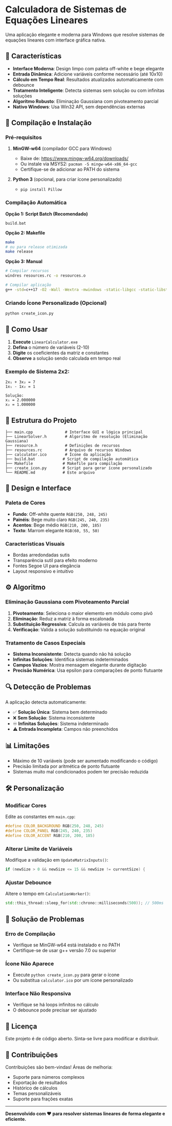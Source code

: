 # Calculadora de Sistemas de Equações Lineares

Uma aplicação elegante e moderna para Windows que resolve sistemas de equações lineares com interface gráfica nativa.

## 🎯 Características

- **Interface Moderna**: Design limpo com paleta off-white e bege elegante
- **Entrada Dinâmica**: Adicione variáveis conforme necessário (até 10x10)
- **Cálculo em Tempo Real**: Resultados atualizados automaticamente com debounce
- **Tratamento Inteligente**: Detecta sistemas sem solução ou com infinitas soluções
- **Algoritmo Robusto**: Eliminação Gaussiana com pivoteamento parcial
- **Nativo Windows**: Usa Win32 API, sem dependências externas

## 🚀 Compilação e Instalação

### Pré-requisitos

1. **MinGW-w64** (compilador GCC para Windows)
   - Baixe de: https://www.mingw-w64.org/downloads/
   - Ou instale via MSYS2: `pacman -S mingw-w64-x86_64-gcc`
   - Certifique-se de adicionar ao PATH do sistema

2. **Python 3** (opcional, para criar ícone personalizado)
   - `pip install Pillow`

### Compilação Automática

**Opção 1: Script Batch (Recomendado)**
```batch
build.bat
```

**Opção 2: Makefile**
```bash
make
# ou para release otimizada
make release
```

**Opção 3: Manual**
```bash
# Compilar recursos
windres resources.rc -o resources.o

# Compilar aplicação
g++ -std=c++17 -O2 -Wall -Wextra -mwindows -static-libgcc -static-libstdc++ main.cpp resources.o -o LinearCalculator.exe -lcomctl32 -lgdi32 -luser32 -lkernel32
```

### Criando Ícone Personalizado (Opcional)

```bash
python create_icon.py
```

## 📖 Como Usar

1. **Execute** `LinearCalculator.exe`
2. **Defina** o número de variáveis (2-10)
3. **Digite** os coeficientes da matriz e constantes
4. **Observe** a solução sendo calculada em tempo real

### Exemplo de Sistema 2x2:
```
2x₁ + 3x₂ = 7
1x₁ - 1x₂ = 1

Solução:
x₁ = 2.000000
x₂ = 1.000000
```

## 🔧 Estrutura do Projeto

```
├── main.cpp              # Interface GUI e lógica principal
├── LinearSolver.h        # Algoritmo de resolução (Eliminação Gaussiana)
├── resource.h            # Definições de recursos
├── resources.rc          # Arquivo de recursos Windows
├── calculator.ico        # Ícone da aplicação
├── build.bat            # Script de compilação automática
├── Makefile             # Makefile para compilação
├── create_icon.py       # Script para gerar ícone personalizado
└── README.md            # Este arquivo
```

## 🎨 Design e Interface

### Paleta de Cores
- **Fundo**: Off-white quente `RGB(250, 248, 245)`
- **Painéis**: Bege muito claro `RGB(245, 240, 235)`
- **Acentos**: Bege médio `RGB(210, 200, 185)`
- **Texto**: Marrom elegante `RGB(60, 55, 50)`

### Características Visuais
- Bordas arredondadas sutis
- Transparência sutil para efeito moderno
- Fontes Segoe UI para elegância
- Layout responsivo e intuitivo

## ⚙️ Algoritmo

### Eliminação Gaussiana com Pivoteamento Parcial

1. **Pivoteamento**: Seleciona o maior elemento em módulo como pivô
2. **Eliminação**: Reduz a matriz à forma escalonada
3. **Substituição Regressiva**: Calcula as variáveis de trás para frente
4. **Verificação**: Valida a solução substituindo na equação original

### Tratamento de Casos Especiais

- **Sistema Inconsistente**: Detecta quando não há solução
- **Infinitas Soluções**: Identifica sistemas indeterminados
- **Campos Vazios**: Mostra mensagem elegante durante digitação
- **Precisão Numérica**: Usa epsilon para comparações de ponto flutuante

## 🔍 Detecção de Problemas

A aplicação detecta automaticamente:

- ✅ **Solução Única**: Sistema bem determinado
- ❌ **Sem Solução**: Sistema inconsistente
- ♾️ **Infinitas Soluções**: Sistema indeterminado
- ⚠️ **Entrada Incompleta**: Campos não preenchidos

## 📊 Limitações

- Máximo de 10 variáveis (pode ser aumentado modificando o código)
- Precisão limitada por aritmética de ponto flutuante
- Sistemas muito mal condicionados podem ter precisão reduzida

## 🛠️ Personalização

### Modificar Cores
Edite as constantes em `main.cpp`:
```cpp
#define COLOR_BACKGROUND RGB(250, 248, 245)
#define COLOR_PANEL RGB(245, 240, 235)
#define COLOR_ACCENT RGB(210, 200, 185)
```

### Alterar Limite de Variáveis
Modifique a validação em `UpdateMatrixInputs()`:
```cpp
if (newSize > 0 && newSize <= 15 && newSize != currentSize) {
```

### Ajustar Debounce
Altere o tempo em `CalculationWorker()`:
```cpp
std::this_thread::sleep_for(std::chrono::milliseconds(500)); // 500ms
```

## 🐛 Solução de Problemas

### Erro de Compilação
- Verifique se MinGW-w64 está instalado e no PATH
- Certifique-se de usar g++ versão 7.0 ou superior

### Ícone Não Aparece
- Execute `python create_icon.py` para gerar o ícone
- Ou substitua `calculator.ico` por um ícone personalizado

### Interface Não Responsiva
- Verifique se há loops infinitos no cálculo
- O debounce pode precisar ser ajustado

## 📝 Licença

Este projeto é de código aberto. Sinta-se livre para modificar e distribuir.

## 🤝 Contribuições

Contribuições são bem-vindas! Áreas de melhoria:

- Suporte para números complexos
- Exportação de resultados
- Histórico de cálculos
- Temas personalizáveis
- Suporte para frações exatas

---

**Desenvolvido com ❤️ para resolver sistemas lineares de forma elegante e eficiente.**


